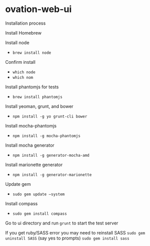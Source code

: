 ovation-web-ui
==============

Installation process

Install Homebrew

Install node 
- `brew install node`

Confirm install
- `which node`
- `which nom`

Install phantomjs for tests
- `brew install phantomjs`

Install yeoman, grunt, and bower
- `npm install -g yo grunt-cli bower`

Install mocha-phantomjs
- `npm install -g mocha-phantomjs`

Install mocha generator
- `npm install -g generator-mocha-amd`

Install marionette generator
- `npm install -g generator-marionette`

Update gem
- `sudo gem update —system`

Install compass
- `sudo gem install compass`

Go to ui directory and run `grunt` to start the test server

If you get ruby/SASS error you may need to reinstall SASS
`sudo gem uninstall SASS` (say yes to prompts)
`sudo gem install sass`
